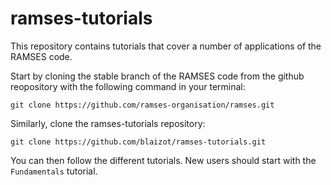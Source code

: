 # ramses-tutorials

This repository contains tutorials that cover a number of applications of the RAMSES code. 

Start by cloning the stable branch of the RAMSES code from the github reopository with the following command in your terminal:

```
git clone https://github.com/ramses-organisation/ramses.git
```

Similarly, clone the ramses-tutorials repository:

```
git clone https://github.com/blaizot/ramses-tutorials.git
```

You can then follow the different tutorials. New users should start with the `Fundamentals` tutorial. 
